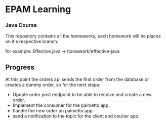 # EPAM Learning
### Java Course

This repository contains all the homeworks, each homework will be places on it's respective branch.

for example: Effective java -> homework/effective-java

## Progress

At this point the orders api sends the first order from the database or creates a dummy order,
so for the next steps:
 
- Update order post endpoint to be able to receive and create a new order.
- Implement the consumer for the palmetto app.
- handle the new order on palmetto app.
- send a notification to the topic for the client and courier app.
